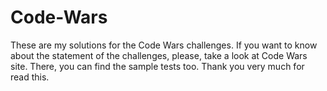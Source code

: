 # Code-Wars
These are my solutions for the Code Wars challenges. If you want to know about the statement of the challenges, please, take
a look at Code Wars site. There, you can find the sample tests too. Thank you very much for read this.
